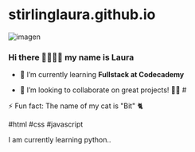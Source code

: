 # stirlinglaura.github.io

![imagen](https://user-images.githubusercontent.com/103264377/194041658-40a604ec-d852-4def-a73a-5310800c9d74.png)
### Hi there 👋👋👩‍💻 my name is Laura
- 🌱 I’m currently learning **Fullstack at Codecademy**

- 👯 I’m looking to collaborate on great projects! 🚀😊 #

⚡ Fun fact: The name of my cat is "Bit" 🐈

#html #css #javascript 

I am currently learning python..
<!--
**lauraqbit/lauraqbit** is a ✨ _special_ ✨ repository because its `README.md` (this file) appears on your GitHub profile.

Here are some ideas to get you started:

- 🔭 I’m currently working on ...
- 🌱 I’m currently learning **Fullstack at Codecademy**
- 👯 I’m looking to collaborate on great projects!
- 🤔 I’m looking for help with ...
- 💬 Ask me about anything
- 📫 How to reach me: ...
- 😄 Pronouns: ...
- ⚡ Fun fact: ...
-->
